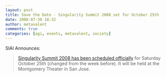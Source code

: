 ```yaml
---
layout: post
title: Save the Date - Singularity Summit 2008 set for October 25th
date: 2008-07-30 18:32
author: metavalent
comments: true
categories: [agi, events, metavalent, society]
---
```

SIAI Announces:<blockquote><a href="https://www.singinst.org/blog/2008/07/28/save-the-date-singularity-summit-2008-october-25th/">Singularity Summit 2008 has been scheduled officially</a> for Saturday October 25th (changed from the week before). It will be held at the Montgomery Theater in San Jose.</blockquote>
